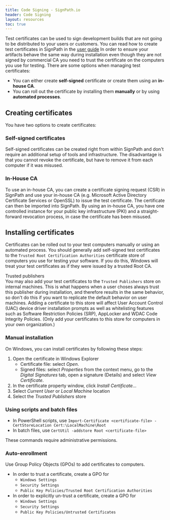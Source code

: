 ```yaml
---
title: Code Signing - SignPath.io
header: Code Signing
layout: resources
toc: true
---
```


Test certificates can be used to sign development builds that are not going to be distributed to your users or customers. You can read how to create test certificates in SignPath in the [user guide](/product/user-guide/managing-certificates) In order to ensure your artifacts behave the same way during installation even though they are not signed by commercial CA you need to trust the certificate on the computers you use for testing. There are some options when managing test certificates:

* You can either create **self-signed** certificate or create them using an **in-house CA**.
* You can roll out the certificate by installing them **manually** or by using **automated processes**.

## Creating certificates

You have two options to create certificates:

### Self-signed certificates

Self-signed certificates can be created right from within SignPath and don't require an additional setup of tools and infrastructure. The disadvantage is that you cannot revoke the certificate, but have to remove it from each computer if it was misused.

### In-House CA

To use an in-house CA, you can create a certificate signing request (CSR) in SignPath and use your in-house CA (e.g. Microsoft Active Directory Certificate Services or OpenSSL) to issue the test certificate. The certificate can then be imported into SignPath. By using an in-house CA, you have one controlled instance for your public key infrastructure (PKI) and a straight-forward revocation process, in case the certificate has been misused.

## Installing certificates

Certificates can be rolled out to your test computers manually or using an automated process. You should generally add self-signed test certificates to the <code>Trusted Root Certification Authorities</code> certificate store of computers you use for testing your software. If you do this, Windows will treat your test certificates as if they were issued by a trusted Root CA.

<div class='panel info' markdown='1' data-title='Tips'>
<div class='panel-header'><i class='la la-info-circle'></i>Trusted publishers</div>
You may also add your test certificates to the <code>Trusted Publishers</code> store on internal machines. This is what happens when a user choses always trust this publisher during installation, and therefore results in the same behavior, so don't do this if you want to replicate the default behavior on user machines. Adding a certificate to this store will affect User Account Control (UAC) device driver installation prompts as well as whitelisting features such as Software Restriction Policies (SRP), AppLocker and WDAC Code Integrity Policies. (Only add your certificates to this store for computers in your own organization.)
</div>

### Manual installation

On Windows, you can install certificates by following these steps:

1. Open the certificate in Windows Explorer
    * Certificate file: select *Open*.
    * Signed files: select *Properties* from the context menu, go to the *Digital Signatures* tab, open a signature (Details) and select *View Certificate*.
2. In the certificate property window, click *Install Certificate...*
3. Select *Current User* or *Local Machine* location
4. Select the *Trusted Publishers* store

### Using scripts and batch files

* In PowerShell scripts, use `Import-Certificate <certificate-file> -CertStoreLocation Cert:\LocalMachine\Root`
* In batch files, use `CertUtil -addstore Root <certificate-file>`

These commands require administrative permissions.

### Auto-enrollment

Use Group Policy Objects (GPOs) to add certificates to computers.

* In order to trust a certificate, create a GPO for
  * `Windows Settings`
  * `Security Settings`
  * `Public Key Policies/Trusted Root Certification Authorities`
* In order to explicitly un-trust a certificate, create a GPO for
  * `Windows Settings`
  * `Security Settings`
  * `Public Key Policies/Untrusted Certificates`